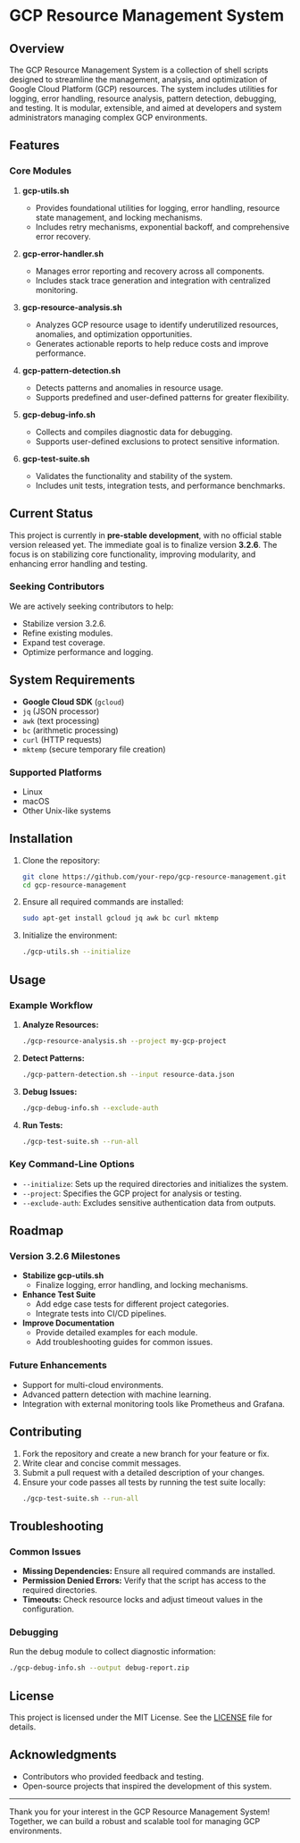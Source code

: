 # GCP Resource Management System

## Overview
The GCP Resource Management System is a collection of shell scripts designed to streamline the management, analysis, and optimization of Google Cloud Platform (GCP) resources. The system includes utilities for logging, error handling, resource analysis, pattern detection, debugging, and testing. It is modular, extensible, and aimed at developers and system administrators managing complex GCP environments.

## Features
### Core Modules
1. **gcp-utils.sh**
   - Provides foundational utilities for logging, error handling, resource state management, and locking mechanisms.
   - Includes retry mechanisms, exponential backoff, and comprehensive error recovery.

2. **gcp-error-handler.sh**
   - Manages error reporting and recovery across all components.
   - Includes stack trace generation and integration with centralized monitoring.

3. **gcp-resource-analysis.sh**
   - Analyzes GCP resource usage to identify underutilized resources, anomalies, and optimization opportunities.
   - Generates actionable reports to help reduce costs and improve performance.

4. **gcp-pattern-detection.sh**
   - Detects patterns and anomalies in resource usage.
   - Supports predefined and user-defined patterns for greater flexibility.

5. **gcp-debug-info.sh**
   - Collects and compiles diagnostic data for debugging.
   - Supports user-defined exclusions to protect sensitive information.

6. **gcp-test-suite.sh**
   - Validates the functionality and stability of the system.
   - Includes unit tests, integration tests, and performance benchmarks.

## Current Status
This project is currently in **pre-stable development**, with no official stable version released yet. The immediate goal is to finalize version **3.2.6**. The focus is on stabilizing core functionality, improving modularity, and enhancing error handling and testing.

### Seeking Contributors
We are actively seeking contributors to help:
- Stabilize version 3.2.6.
- Refine existing modules.
- Expand test coverage.
- Optimize performance and logging.

## System Requirements
- **Google Cloud SDK** (`gcloud`)
- `jq` (JSON processor)
- `awk` (text processing)
- `bc` (arithmetic processing)
- `curl` (HTTP requests)
- `mktemp` (secure temporary file creation)

### Supported Platforms
- Linux
- macOS
- Other Unix-like systems

## Installation
1. Clone the repository:
   ```bash
   git clone https://github.com/your-repo/gcp-resource-management.git
   cd gcp-resource-management
   ```

2. Ensure all required commands are installed:
   ```bash
   sudo apt-get install gcloud jq awk bc curl mktemp
   ```

3. Initialize the environment:
   ```bash
   ./gcp-utils.sh --initialize
   ```

## Usage
### Example Workflow
1. **Analyze Resources:**
   ```bash
   ./gcp-resource-analysis.sh --project my-gcp-project
   ```

2. **Detect Patterns:**
   ```bash
   ./gcp-pattern-detection.sh --input resource-data.json
   ```

3. **Debug Issues:**
   ```bash
   ./gcp-debug-info.sh --exclude-auth
   ```

4. **Run Tests:**
   ```bash
   ./gcp-test-suite.sh --run-all
   ```

### Key Command-Line Options
- `--initialize`: Sets up the required directories and initializes the system.
- `--project`: Specifies the GCP project for analysis or testing.
- `--exclude-auth`: Excludes sensitive authentication data from outputs.

## Roadmap
### Version 3.2.6 Milestones
- **Stabilize gcp-utils.sh**
   - Finalize logging, error handling, and locking mechanisms.
- **Enhance Test Suite**
   - Add edge case tests for different project categories.
   - Integrate tests into CI/CD pipelines.
- **Improve Documentation**
   - Provide detailed examples for each module.
   - Add troubleshooting guides for common issues.

### Future Enhancements
- Support for multi-cloud environments.
- Advanced pattern detection with machine learning.
- Integration with external monitoring tools like Prometheus and Grafana.

## Contributing
1. Fork the repository and create a new branch for your feature or fix.
2. Write clear and concise commit messages.
3. Submit a pull request with a detailed description of your changes.
4. Ensure your code passes all tests by running the test suite locally:
   ```bash
   ./gcp-test-suite.sh --run-all
   ```

## Troubleshooting
### Common Issues
- **Missing Dependencies:** Ensure all required commands are installed.
- **Permission Denied Errors:** Verify that the script has access to the required directories.
- **Timeouts:** Check resource locks and adjust timeout values in the configuration.

### Debugging
Run the debug module to collect diagnostic information:
```bash
./gcp-debug-info.sh --output debug-report.zip
```

## License
This project is licensed under the MIT License. See the [LICENSE](LICENSE) file for details.

## Acknowledgments
- Contributors who provided feedback and testing.
- Open-source projects that inspired the development of this system.

---

Thank you for your interest in the GCP Resource Management System! Together, we can build a robust and scalable tool for managing GCP environments.
